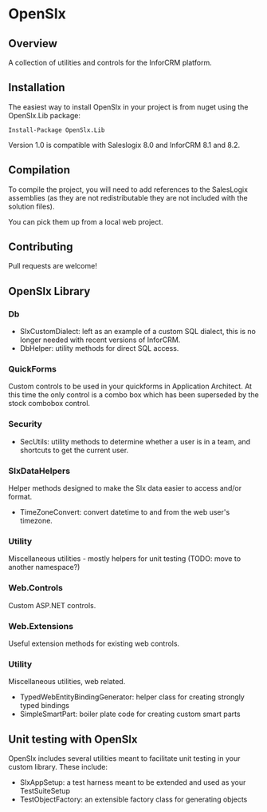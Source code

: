 # OpenSlx

## Overview

A collection of utilities and controls for the InforCRM platform.

## Installation

The easiest way to install OpenSlx in your project is from nuget using the OpenSlx.Lib package:

    Install-Package OpenSlx.Lib
	
Version 1.0 is compatible with Saleslogix 8.0 and InforCRM 8.1 and 8.2. 

## Compilation

To compile the project, you will need to add references to the SalesLogix assemblies
(as they are not redistributable they are not included with the solution files).

You can pick them up from a local web project.

## Contributing

Pull requests are welcome!

## OpenSlx Library

### Db

 * SlxCustomDialect: left as an example of a custom SQL dialect, this is no longer needed with recent versions of InforCRM.
 * DbHelper: utility methods for direct SQL access.

### QuickForms

Custom controls to be used in your quickforms in Application Architect.
At this time the only control is a combo box which has been superseded by the stock combobox control.

### Security

 * SecUtils: utility methods to determine whether a user is in a team, and shortcuts to get the current user.
 
### SlxDataHelpers

Helper methods designed to make the Slx data easier to access and/or format.

 * TimeZoneConvert: convert datetime to and from the web user's timezone.
 
### Utility

Miscellaneous utilities - mostly helpers for unit testing (TODO: move to another namespace?)

### Web.Controls

Custom ASP.NET controls.

### Web.Extensions

Useful extension methods for existing web controls.

### Utility

Miscellaneous utilities, web related.  

 * TypedWebEntityBindingGenerator: helper class for creating strongly typed bindings
 * SimpleSmartPart: boiler plate code for creating custom smart parts
 
## Unit testing with OpenSlx

OpenSlx includes several utilities meant to facilitate unit testing in your custom library.
These include:

 * SlxAppSetup: a test harness meant to be extended and used as your TestSuiteSetup
 * TestObjectFactory: an extensible factory class for generating objects 
